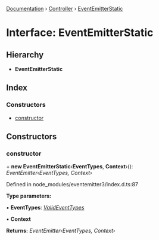 [Documentation](../README.md) › [Controller](../classes/controller.md) › [EventEmitterStatic](controller.eventemitterstatic.md)

# Interface: EventEmitterStatic

## Hierarchy

* **EventEmitterStatic**

## Index

### Constructors

* [constructor](controller.eventemitterstatic.md#constructor)

## Constructors

###  constructor

\+ **new EventEmitterStatic**‹**EventTypes**, **Context**›(): *EventEmitter‹EventTypes, Context›*

Defined in node_modules/eventemitter3/index.d.ts:87

**Type parameters:**

▪ **EventTypes**: *[ValidEventTypes](../classes/controller.md#static-valideventtypes)*

▪ **Context**

**Returns:** *EventEmitter‹EventTypes, Context›*
